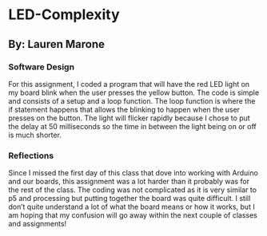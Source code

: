 # LED-Complexity
## By: Lauren Marone

### Software Design
For this assignment, I coded a program that will have the red LED light on my board blink when the user presses the yellow button. The code is simple and consists of a setup and a loop function. The loop function is where the if statement happens that allows the blinking to happen when the user presses on the button. The light will flicker rapidly because I chose to put the delay at 50 milliseconds so the time in between the light being on or off is much shorter. 


### Reflections
Since I missed the first day of this class that dove into working with Arduino and our boards, this assignment was a lot harder than it probably was for the rest of the class. The coding was not complicated as it is very similar to p5 and processing but putting together the board was quite difficult. I still don’t quite understand a lot of what the board means or how it works, but I am hoping that my confusion will go away within the next couple of classes and assignments!
